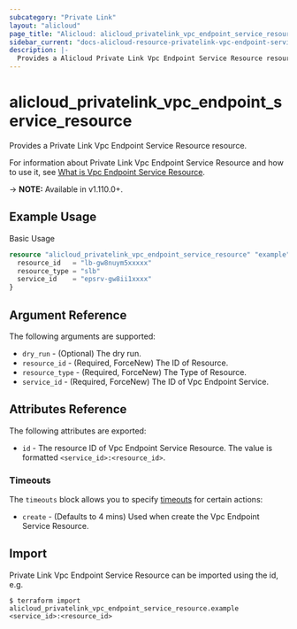 ```yaml
---
subcategory: "Private Link"
layout: "alicloud"
page_title: "Alicloud: alicloud_privatelink_vpc_endpoint_service_resource"
sidebar_current: "docs-alicloud-resource-privatelink-vpc-endpoint-service-resource"
description: |-
  Provides a Alicloud Private Link Vpc Endpoint Service Resource resource.
---
```


# alicloud\_privatelink\_vpc\_endpoint\_service\_resource

Provides a Private Link Vpc Endpoint Service Resource resource.

For information about Private Link Vpc Endpoint Service Resource and how to use it, see [What is Vpc Endpoint Service Resource](https://help.aliyun.com/document_detail/183548.html).

-> **NOTE:** Available in v1.110.0+.

## Example Usage

Basic Usage

```terraform
resource "alicloud_privatelink_vpc_endpoint_service_resource" "example" {
  resource_id   = "lb-gw8nuym5xxxxx"
  resource_type = "slb"
  service_id    = "epsrv-gw8ii1xxxx"
}

```

## Argument Reference

The following arguments are supported:

* `dry_run` - (Optional) The dry run.
* `resource_id` - (Required, ForceNew) The ID of Resource.
* `resource_type` - (Required, ForceNew) The Type of Resource.
* `service_id` - (Required, ForceNew) The ID of Vpc Endpoint Service.

## Attributes Reference

The following attributes are exported:

* `id` - The resource ID of Vpc Endpoint Service Resource. The value is formatted `<service_id>:<resource_id>`.

### Timeouts

The `timeouts` block allows you to specify [timeouts](https://www.terraform.io/docs/configuration-0-11/resources.html#timeouts) for certain actions:

* `create` - (Defaults to 4 mins) Used when create the Vpc Endpoint Service Resource.

## Import

Private Link Vpc Endpoint Service Resource can be imported using the id, e.g.

```
$ terraform import alicloud_privatelink_vpc_endpoint_service_resource.example <service_id>:<resource_id>
```